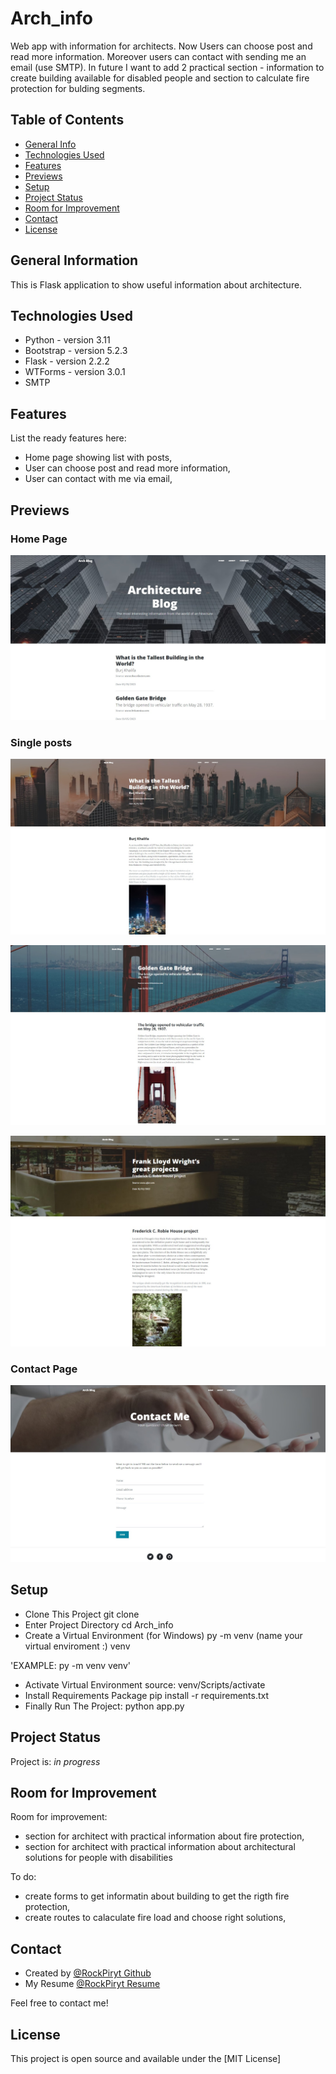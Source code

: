 # Arch_info

Web app with information for architects. Now Users can choose post  and read more information. Moreover users can contact with sending me an email (use SMTP). In future I want to add 2 practical section  - information to create building available for disabled people and section to calculate fire protection for bulding segments.

## Table of Contents

* [General Info](#general-information)
* [Technologies Used](#technologies-used)
* [Features](#features)
* [Previews](#Previews)
* [Setup](#setup)
* [Project Status](#project-status)
* [Room for Improvement](#room-for-improvement)
* [Contact](#contact)
* [License](#license)

## General Information

This is Flask application to show useful information about architecture.

## Technologies Used

- Python - version 3.11
- Bootstrap - version 5.2.3
- Flask - version 2.2.2
- WTForms - version  3.0.1
- SMTP

## Features

List the ready features here:

- Home page showing list with posts,
- User can choose post and read more information,
- User can contact with me via email,

## Previews

### Home Page

![Home Page Preview](static/assets/previews/prev_homepage.jpg)

### Single posts

![Single Post 1](static/assets/previews/prev_post_1_burj_khalifa.jpg)

![Single Post 2](static/assets/previews/prev_post_2_golden_gate.jpg)

![Single Post 3](static/assets/previews/prev_post_3_Frank_Lloyd_Wright.jpg)

### Contact Page

![Contact Page](static/assets/previews/prev_contact_page.jpg)

## Setup

- Clone This Project git clone
- Enter Project Directory cd Arch_info
- Create a Virtual Environment (for Windows) py -m venv (name your virtual enviroment :) venv

'EXAMPLE: py -m venv venv'

- Activate Virtual Environment source: venv/Scripts/activate
- Install Requirements Package pip install -r requirements.txt
- Finally Run The Project: python app.py

## Project Status

Project is: _in progress_

## Room for Improvement

Room for improvement:

- section for architect with practical information about fire protection,
- section for architect with practical information about architectural solutions for people with disabilities

To do:

- create forms to get informatin about building to get the rigth fire protection,
- create routes to calaculate fire load and choose right solutions,

## Contact

- Created by [@RockPiryt Github](https://github.com/RockPiryt)
- My Resume [@RockPiryt Resume](https://rockpiryt.github.io/Personal_Site/)

Feel free to contact me!

## License

This project is open source and available under the [MIT License]
